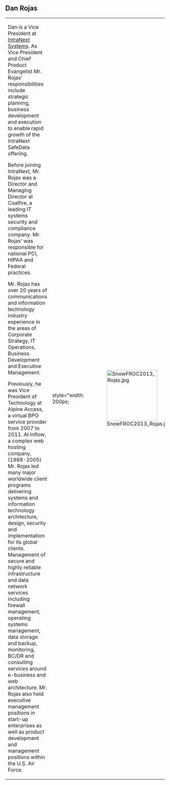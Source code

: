 ## Dan Rojas

<table>
<tbody>
<tr class="odd">
<td><p>Dan is a Vice President at <a href="http://www.intranext.com">IntraNext Systems</a>. As Vice President and Chief Product Evangelist Mr. Rojas’ responsibilities include strategic planning, business development and execution to enable rapid growth of the IntraNext SafeData offering.</p>
<p>Before joining IntraNext, Mr. Rojas was a Director and Managing Director at Coalfire, a leading IT systems security and compliance company. Mr. Rojas’ was responsible for national PCI, HIPAA and Federal practices.</p>
<p>Mr. Rojas has over 20 years of communications and information technology industry experience in the areas of Corporate Strategy, IT Operations, Business Development and Executive Management.</p>
<p>Previously, he was Vice President of Technology at Alpine Access, a virtual BPO service provider from 2007 to 2011. At Inflow, a complex web hosting company, (1998-2005) Mr. Rojas led many major worldwide client programs delivering systems and information technology architecture, design, security and implementation for its global clients. Management of secure and highly reliable infrastructure and data network services including firewall management, operating systems management, data storage and backup, monitoring, BC/DR and consulting services around e-business and web architecture. Mr. Rojas also held executive management positions in start-up enterprises as well as product development and management positions within the U.S. Air Force.</p></td>
<td><p>style="width: 200px;</p></td>
<td></td>
<td><figure>
<img src="SnowFROC2013_Rojas.jpg" title="SnowFROC2013_Rojas.jpg" alt="SnowFROC2013_Rojas.jpg" width="160" /><figcaption>SnowFROC2013_Rojas.jpg</figcaption>
</figure></td>
</tr>
</tbody>
</table>